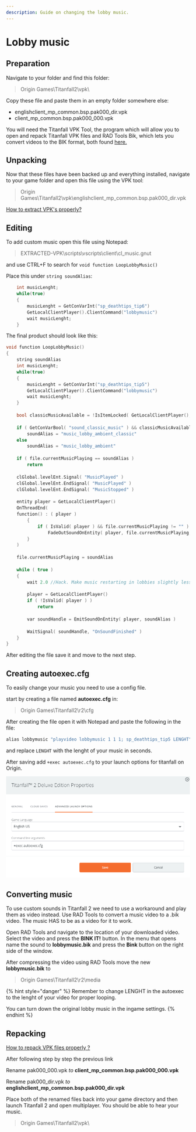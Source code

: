 ```yaml
---
description: Guide on changing the lobby music.
---
```


# Lobby music

## Preparation <a id="preparation"></a>

Navigate to your folder and find this folder:

> Origin Games\Titanfall2\vpk\

Copy these file and paste them in an empty folder somewhere else:

* englishclient\_mp\_common.bsp.pak000\_dir.vpk
* client\_mp\_common.bsp.pak000\_000.vpk

You will need the Titanfall VPK Tool, the program which will allow you to open and repack Titanfall VPK files and RAD Tools Bik, which lets you convert videos to the BIK format, both found [here.](https://noskill.gitbook.io/titanfall2/how-to-start-modding/modding-tools)​

## Unpacking <a id="unpacking"></a>

Now that these files have been backed up and everything installed, navigate to your game folder and open this file using the VPK tool:

> Origin Games\Titanfall2\vpk\englishclient\_mp\_common.bsp.pak000\_dir.vpk

​[How to extract VPK's properly?](https://noskill.gitbook.io/titanfall2/how-to-start-modding/how-to-backup-extract-and-repack)​

## Editing

To add custom music open this file using Notepad:

> EXTRACTED-VPK\scripts\vscripts\client\cl\_music.gnut

and use CTRL+F to search for `void function LoopLobbyMusic()`

Place this under `string soundAlias`:

```cpp
    int musicLenght;
    while(true)
    {
        musicLenght = GetConVarInt("sp_deathtips_tip6")
        GetLocalClientPlayer().ClientCommand("lobbymusic")
        wait musicLenght;
    }
```

The final product should look like this:

```cpp
void function LoopLobbyMusic()
{
	string soundAlias
	int musicLenght;
	while(true)
	{
		musicLenght = GetConVarInt("sp_deathtips_tip5")
		GetLocalClientPlayer().ClientCommand("lobbymusic")
		wait musicLenght;
	}	
	
	bool classicMusicAvailable = !IsItemLocked( GetLocalClientPlayer(), "classic_music" )

	if ( GetConVarBool( "sound_classic_music" ) && classicMusicAvailable )
		soundAlias = "music_lobby_ambient_classic"
	else
		soundAlias = "music_lobby_ambient"

	if ( file.currentMusicPlaying == soundAlias )
		return

	clGlobal.levelEnt.Signal( "MusicPlayed" )
	clGlobal.levelEnt.EndSignal( "MusicPlayed" )
	clGlobal.levelEnt.EndSignal( "MusicStopped" )

	entity player = GetLocalClientPlayer()
	OnThreadEnd(
	function() : ( player )
		{
			if ( IsValid( player ) && file.currentMusicPlaying != "" )
				FadeOutSoundOnEntity( player, file.currentMusicPlaying, DEFAULT_FADE_TIME )
		}
	)

	file.currentMusicPlaying = soundAlias

	while ( true )
	{
		wait 2.0 //Hack. Make music restarting in lobbies slightly less bad.

		player = GetLocalClientPlayer()
		if ( !IsValid( player ) )
			return

		var soundHandle = EmitSoundOnEntity( player, soundAlias )

		WaitSignal( soundHandle, "OnSoundFinished" )
	}
}
```

After editing the file save it and move to the next step.

## Creating autoexec.cfg <a id="autoexec"></a>

To easily change your music you need to use a config file.

start by creating a file named **autoexec.cfg** in:

> Origin Games\Titanfall2\r2\cfg

After creating the file open it with Notepad and paste the following in the file:

```cpp
alias lobbymusic "playvideo lobbymusic 1 1 1; sp_deathtips_tip5 LENGHT"
```

and replace `LENGHT` with the lenght of your music in seconds.

After saving add `+exec autoexec.cfg` to your launch options for titanfall on Origin.

![Origin launch options](../../.gitbook/assets/kuva%20%281%29.png)

## Converting music <a id="converting"></a>

To use custom sounds in Titanfall 2 we need to use a workaround and play them as video instead. Use RAD Tools to convert a music video to a .bik video. The music HAS to be as a video for it to work.

Open RAD Tools and navigate to the location of your downloaded video. Select the video and press the **BINK IT!** button. In the menu that opens name the sound to **lobbymusic.bik** and press the **Bink** button on the right side of the window.

After compressing the video using RAD Tools move the new **lobbymusic.bik** to

> Origin Games\Titanfall2\r2\media

{% hint style="danger" %}
Remember to change LENGHT in the autoexec to the lenght of your video for proper looping. 

You can turn down the original lobby music in the ingame settings.
{% endhint %}



## Repacking <a id="repacking"></a>

​[How to repack VPK files properly ?](https://noskill.gitbook.io/titanfall2/how-to-start-modding/how-to-backup-extract-and-repack#how-to-repack-vpk-files-properly)​

After following step by step the previous link

Rename pak000\_000.vpk _to_ **client\_mp\_common.bsp.pak000\_000.vpk**

Rename pak000\_dir.vpk _to_ **englishclient\_mp\_common.bsp.pak000\_dir.vpk**

Place both of the renamed files back into your game directory and then launch Titanfall 2 and open multiplayer. You should be able to hear your music.

> Origin Games\Titanfall2\vpk\

